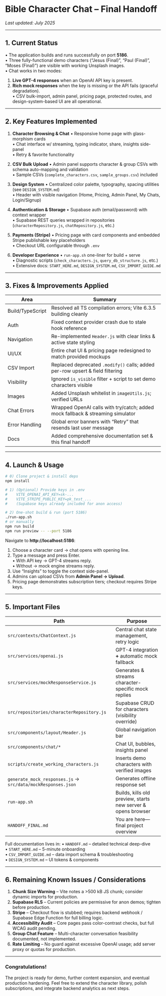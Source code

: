 # Bible Character Chat – Final Handoff

_Last updated: July 2025_

---

## 1. Current Status

• The application builds and runs successfully on port **5186**.  
• Three fully-functional demo characters (“Jesus (Final)”, “Paul (Final)”, “Moses (Final)”) are visible with working Unsplash images.  
• Chat works in two modes:  
  1. **Live GPT-4 responses** when an OpenAI API key is present.  
  2. **Rich mock responses** when the key is missing or the API fails (graceful degradation).  
• CSV bulk-import, admin panel, pricing page, protected routes, and design-system-based UI are all operational.

---

## 2. Key Features Implemented

1. **Character Browsing & Chat**
   • Responsive home page with glass-morphism cards  
   • Chat interface w/ streaming, typing indicator, share, insights side-panel  
   • Retry & favorite functionality

2. **CSV Bulk Upload**
   • Admin panel supports character & group CSVs with schema auto-mapping and validation  
   • Sample CSVs (`complete_characters.csv`, `sample_groups.csv`) included

3. **Design System**
   • Centralized color palette, typography, spacing utilities (see `DESIGN_SYSTEM.md`)  
   • Header with visible navigation (Home, Pricing, Admin Panel, My Chats, Login/Signup)

4. **Authentication & Storage**
   • Supabase auth (email/password) with context wrapper  
   • Supabase REST queries wrapped in repositories (`characterRepository.js`, `chatRepository.js`, etc.)

5. **Payments (Stripe)**
   • Pricing page with card components and embedded Stripe publishable key placeholders  
   • Checkout URL configurable through `.env`

6. **Developer Experience**
   • `run-app.sh` one-liner for build + serve  
   • Diagnostic scripts (`check_characters.js`, `query_db_structure.js`, etc.)  
   • Extensive docs: `START_HERE.md`, `DESIGN_SYSTEM.md`, `CSV_IMPORT_GUIDE.md`

---

## 3. Fixes & Improvements Applied

| Area | Summary |
|------|---------|
| Build/TypeScript | Resolved all TS compilation errors; Vite 6.3.5 building cleanly |
| Auth | Fixed context provider crash due to stale hook reference |
| Navigation | Re-implemented `Header.js` with clear links & active state styling |
| UI/UX | Entire chat UI & pricing page redesigned to match provided mockups |
| CSV Import | Replaced deprecated `.modify()` calls; added per-row upsert & field filtering |
| Visibility | Ignored `is_visible` filter + script to set demo characters visible |
| Images | Added Unsplash whitelist in `imageUtils.js`; verified URLs |
| Chat Errors | Wrapped OpenAI calls with try/catch; added mock fallback & streaming simulator |
| Error Handling | Global error banners with “Retry” that resends last user message |
| Docs | Added comprehensive documentation set & this final handoff |

---

## 4. Launch & Usage

```bash
# 0) Clone project & install deps
npm install

# 1) (Optional) Provide keys in .env
#    VITE_OPENAI_API_KEY=sk-...
#    VITE_STRIPE_PUBLIC_KEY=pk_test_...
#    (Supabase keys already included for anon access)

# 2) One-shot build & run (port 5186)
./run-app.sh
# or manually
npm run build
npm run preview -- --port 5186
```

Navigate to **http://localhost:5186**:

1. Choose a character card → chat opens with opening line.  
2. Type a message and press Enter.  
   • With API key → GPT-4 streams reply.  
   • Without → mock engine streams reply.  
3. Use “Insights” to toggle the context side-panel.  
4. Admins can upload CSVs from **Admin Panel → Upload**.  
5. Pricing page demonstrates subscription tiers; checkout requires Stripe keys.

---

## 5. Important Files

| Path | Purpose |
|------|---------|
| `src/contexts/ChatContext.js` | Central chat state management, retry logic |
| `src/services/openai.js` | GPT-4 integration **+** automatic mock fallback |
| `src/services/mockResponseService.js` | Generates & streams character-specific mock replies |
| `src/repositories/characterRepository.js` | Supabase CRUD for characters (visibility override) |
| `src/components/layout/Header.js` | Global navigation bar |
| `src/components/chat/*` | Chat UI, bubbles, insights panel |
| `scripts/create_working_characters.js` | Inserts demo characters with verified images |
| `generate_mock_responses.js` → `src/data/mockResponses.json` | Generates offline response set |
| `run-app.sh` | Builds, kills old preview, starts new server & opens browser |
| `HANDOFF_FINAL.md` | You are here—final project overview |

Full documentation lives in:
• `HANDOFF.md` – detailed technical deep-dive  
• `START_HERE.md` – 5-minute onboarding  
• `CSV_IMPORT_GUIDE.md` – data import schema & troubleshooting  
• `DESIGN_SYSTEM.md` – UI tokens & components

---

## 6. Remaining Known Issues / Considerations

1. **Chunk Size Warning** – Vite notes a >500 kB JS chunk; consider dynamic imports for production.  
2. **Supabase RLS** – Current policies are permissive for anon demos; tighten before production.  
3. **Stripe** – Checkout flow is stubbed; requires backend webhook / Supabase Edge Function for full billing logic.  
4. **Accessibility Audit** – Core pages pass color-contrast checks, but full WCAG audit pending.  
5. **Group Chat Feature** – Multi-character conversation feasibility documented, not implemented.  
6. **Rate Limiting** – No guard against excessive OpenAI usage; add server proxy or quotas for production.

---

### Congratulations!

The project is ready for demo, further content expansion, and eventual production hardening. Feel free to extend the character library, polish subscriptions, and integrate backend analytics as next steps.
